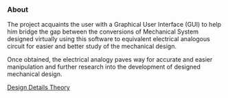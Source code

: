 ### About
The project acquaints the user with a Graphical User Interface (GUI) to help him bridge the gap between the conversions of Mechanical System designed virtually using this software to equivalent electrical analogous circuit for easier and better study of the mechanical design.  

Once obtained, the electrical analogy paves way for accurate and easier manipulation and further research into the development of designed mechanical design.

[Design Details Theory](http://lpsa.swarthmore.edu/Analogs/ElectricalMechanicalAnalogs.html)

